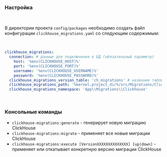<h3>Настройка</h3>
<br>

В директории проекта `config/packages` необходимо создать файл конфигурации `clickhouse_migrations.yaml` со следующим содержимым:

<br>

```yaml
clickhouse_migrations:
  connection: # данные для подключения к БД (обязательный параметр)
    host: '%env(CLICKHOUSE_HOST)%'
    port: '%env(CLICKHOUSE_PORT)%'
    username: '%env(CLICKHOUSE_USERNAME)%'
    password: '%env(CLICKHOUSE_PASSWORD)%'
  clickhouse_migrations_version_table: 'ch_migrations' # название таблицы для хранения версий миграций (необязательный параметр)
  clickhouse_migrations_path: '%kernel.project_dir%/src/Migrations/Clickhouse' # путь для генерации новых миграций (необязательный параметр)
  clickhouse_migrations_namespace: 'App\\Migrations\\Clickhouse'
```

<br>
<h3>Консольные команды</h3>

- `clickhouse-migrations:generate` - генерирует новую миграцию ClickHouse
- `clickhouse-migrations:migrate` - применяет все новые миграции ClickHouse
- `clickhouse-migrations:execute [VersionXXXXXXXXXXXXXX] [up|down]` - применяет или откатывает конкретную версию миграции ClickHouse

